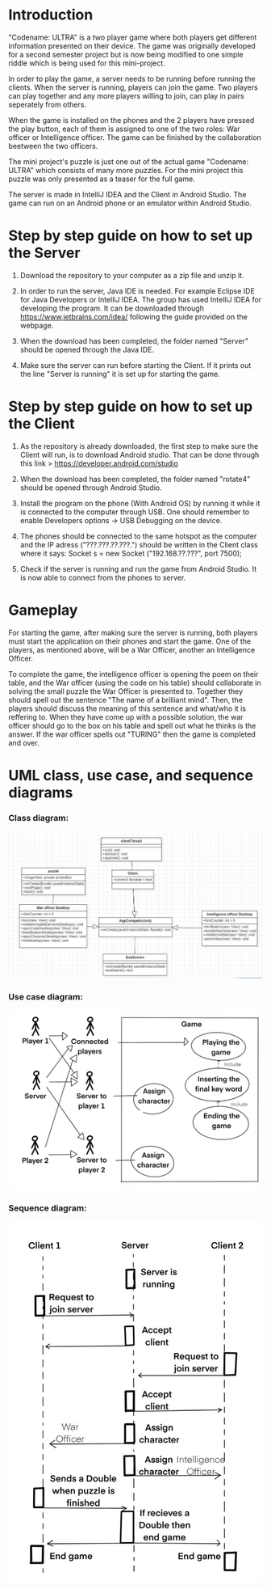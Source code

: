 # Introduction 
"Codename: ULTRA" is a two player game where both players get different information presented on their device. The game was originally developed for a second semester project but is now being modified to one simple riddle which is being used for this mini-project. 

In order to play the game, a server needs to be running before running the clients. When the server is running, players can join the game. Two players can play together and any more players willing to join, can play in pairs seperately from others. 

When the game is installed on the phones and the 2 players have pressed the play button, each of them is assigned to one of the two roles: War officer or Intelligence officer. The game can be finished by the collaboration beetween the two officers. 

The mini project's puzzle is just one out of the actual game "Codename: ULTRA" which consists of many more puzzles. For the mini project this puzzle was only presented as a teaser for the full game. 

The server is made in IntelliJ IDEA and the Client in Android Studio. The game can run on an Android phone or an emulator within Android Studio. 

# Step by step guide on how to set up the Server

1. Download the repository to your computer as a zip file and unzip it. 

2. In order to run the server, Java IDE is needed. For example Eclipse IDE for Java Developers or IntelliJ IDEA. The group has used IntelliJ IDEA for developing the program. It can be downloaded through https://www.jetbrains.com/idea/ following the guide provided on the webpage. 

3. When the download has been completed, the folder named "Server" should be opened through the Java IDE. 

4. Make sure the server can run before starting the Client. If it prints out the line "Server is running" it is set up for starting the game.  

# Step by step guide on how to set up the Client

1. As the repository is already downloaded, the first step to make sure the Client will run, is to download Android studio. That can be done through this link > https://developer.android.com/studio 

2. When the download has been completed, the folder named "rotate4" should be opened through Android Studio. 

3. Install the program on the phone (With Android OS) by running it while it is connected to the computer through USB. One should remember to enable Developers options -> USB Debugging on the device. 

4. The phones should be connected to the same hotspot as the computer and the IP adress ("???.???.??.???.") should be written in the Client class where it says: 
Socket s = new Socket ("192.168.??.???", port 7500);

5. Check if the server is running and run the game from Android Studio. It is now able to connect from the phones to server.  

# Gameplay

For starting the game, after making sure the server is running, both players must start the application on their phones and start the game. One of the players, as mentioned above, will be a War Officer, another an Intelligence Officer. 

To complete the game, the intelligence officer is opening the poem on their table, and the War officer (using the code on his table) should collaborate in solving the small puzzle the War Officer is presented to. Together they should spell out the sentence "The name of a brilliant mind". Then, the players should discuss the meaning of this sentence and what/who it is reffering to. When they have come up with a possible solution, the war officer should go to the box on his table and spell out what he thinks is the answer. If the war officer spells out "TURING" then the game is completed and over.

#  UML class, use case, and sequence diagrams
### Class diagram:

![Class Diagram](https://github.com/CatharinaP/MiniProjectPCSS/blob/master/class_diagram.jpg)

### Use case diagram:

![Use Case Diagram](https://github.com/CatharinaP/MiniProjectPCSS/blob/master/use%20case.jpg)

### Sequence diagram:

![Sequence Diagram](https://github.com/CatharinaP/MiniProjectPCSS/blob/master/sequenceDiagram.jpg)


